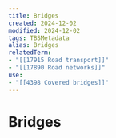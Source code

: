 ```yaml
---
title: Bridges
created: 2024-12-02
modified: 2024-12-02
tags: TBSMetadata
alias: Bridges
relatedTerm:
- "[[17915 Road transport]]"
- "[[17890 Road networks]]"
use:
- "[[4398 Covered bridges]]"
---
```

# Bridges
